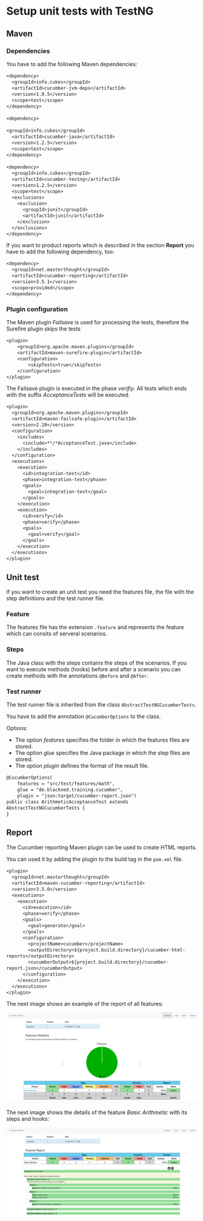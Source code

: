 # Setup unit tests with TestNG

## Maven
 
### Dependencies

You have to add the following Maven dependencies:

```
<dependency>
  <groupId>info.cukes</groupId>
  <artifactId>cucumber-jvm-deps</artifactId>
  <version>1.0.5</version>
  <scope>test</scope>
</dependency>

<dependency>

<groupId>info.cukes</groupId>
  <artifactId>cucumber-java</artifactId>
  <version>1.2.5</version>
  <scope>test</scope>
</dependency>

<dependency>
  <groupId>info.cukes</groupId>
  <artifactId>cucumber-testng</artifactId>
  <version>1.2.5</version>
  <scope>test</scope>
  <exclusions>
    <exclusion>
      <groupId>junit</groupId>
      <artifactId>junit</artifactId>
    </exclusion>
  </exclusions>
</dependency>
```

If you want to product reports which is described in the section **Report** you have to add the following dependency, too:

```
<dependency>
  <groupId>net.masterthought</groupId>
  <artifactId>cucumber-reporting</artifactId>
  <version>3.5.1</version>
  <scope>provided</scope>
</dependency>
```

### Plugin configuration

The Maven plugin *Failsave* is used for processing the tests, therefore the Surefire plugin skips the tests
```
<plugin>
    <groupId>org.apache.maven.plugins</groupId>
    <artifactId>maven-surefire-plugin</artifactId>
    <configuration>
        <skipTests>true</skipTests>
    </configuration>
</plugin>
```

The Failsave plugin is executed in the phase *verifiy*. All tests which ends with the suffix *AcceptanceTests* will
be executed.

```
<plugin>
  <groupId>org.apache.maven.plugins</groupId>
  <artifactId>maven-failsafe-plugin</artifactId>
  <version>2.20</version>
  <configuration>
    <includes>
      <include>**/*AcceptanceTest.java</include>
    </includes>
  </configuration>
  <executions>
    <execution>
      <id>integration-test</id>
      <phase>integration-test</phase>
      <goals>
        <goal>integration-test</goal>
      </goals>
    </execution>
    <execution>
      <id>verify</id>
      <phase>verify</phase>
      <goals>
        <goal>verify</goal>
      </goals>
    </execution>
  </executions>
</plugin>
```

## Unit test

If you want to create an unit test you need the features file, the file with the step
definitions and the test runner file.

### Feature

The features file has the extension `.feature` and represents the feature which can consits
of serveral scenarios.


### Steps

The Java class with the steps contains the steps of the scenarios. If you want to execute
methods (hooks) before and after a scenario you can create methods with the annotations
`@Before` and `@After`.

### Test runner

The test runner file is inherited from the class `AbstractTestNGCucumberTests`.

You have to add the annotation `@CucumberOptions` to the class.

Options:
* The option *features* specifies the folder in which the features files are stored.
* The option *glue* specifies the Java package in which the step files are stored.
* The option *plugin* defines the format of the result file.

```
@CucumberOptions(
    features = "src/test/features/math",
    glue = "de.blackned.training.cucumber",
    plugin = "json:target/cucumber-report.json")
public class ArithmeticAcceptanceTest extends AbstractTestNGCucumberTests {
}
```

## Report

The Cucumber reporting Maven plugin can be used to create HTML reports.

You can used it by adding the plugin to the build tag in the `pom.xml` file.

```
<plugin>
  <groupId>net.masterthought</groupId>
  <artifactId>maven-cucumber-reporting</artifactId>
  <version>3.5.0</version>
  <executions>
    <execution>
      <id>execution</id>
      <phase>verify</phase>
      <goals>
        <goal>generate</goal>
      </goals>
      <configuration>
        <projectName>cucumber</projectName>
        <outputDirectory>${project.build.directory}/cucumber-html-reports</outputDirectory>
        <cucumberOutput>${project.build.directory}/cucumber-report.json</cucumberOutput>
      </configuration>
    </execution>
  </executions>
</plugin>
```

The next image shows an example of the report of all features:

![Example of a report of all features](cucumber_report_features.png)

The next image shows the details of the feature *Basic Arithmetic* with its steps and hooks:

![Example of a feature report](cucumber_report_feature_detail.png)